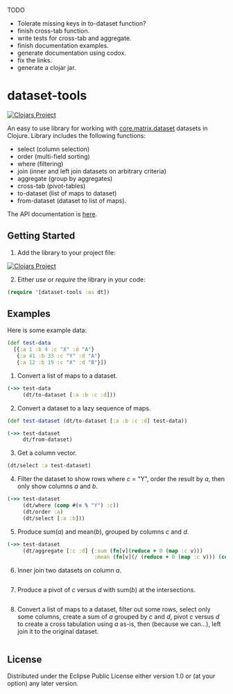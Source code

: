 TODO
* Tolerate missing keys in to-dataset function?
* finish cross-tab function.
* write tests for cross-tab and aggregate.
* finish documentation examples.
* generate documentation using codox.
* fix the links.
* generate a clojar jar.

# dataset-tools

[![Clojars Project](https://img.shields.io/clojars/v/dataset-tools.svg)](https://clojars.org/dataset-tools)

An easy to use library for working with [core.matrix.dataset](https://mikera.github.io/core.matrix/doc/clojure.core.matrix.dataset.html)
datasets in Clojure. Library includes the following functions:

* select (column selection)
* order (multi-field sorting)
* where (filtering)
* join (inner and left join datasets on arbitrary criteria)
* aggregate (group by aggregates)
* cross-tab (pivot-tables)
* to-dataset (list of maps to dataset)
* from-dataset (dataset to list of maps).

The API documentation is [here](...). 

## Getting Started

1. Add the library to your project file:

[![Clojars Project](https://img.shields.io/clojars/v/dataset-tools.svg)](https://clojars.org/dataset-tools)

2. Either *use* or *require* the library in your code:

```clojure
(require '[dataset-tools :as dt])
```

## Examples

Here is some example data:

```clojure
(def test-data
  [{:a 1 :b 4 :c "X" :d "A"}
   {:a 41 :b 33 :c "Y" :d "A"}
   {:a 12 :b 19 :c "X" :d "B"}])
```

1. Convert a list of maps to a dataset.

```clojure
(->> test-data
     (dt/to-dataset [:a :b :c :d]))
```

2. Convert a dataset to a lazy sequence of maps.

```clojure
(def test-dataset (dt/to-dataset [:a :b :c :d] test-data))

(->> test-dataset
     dt/from-dataset)
```

3. Get a column vector.

```clojure
(dt/select :a test-dataset)
```

4. Filter the dataset to show rows where *c* = "Y", order the result by *a*,
then only show columns *a* and *b*.

```clojure
(->> test-dataset
     (dt/where (comp #(= % "Y") :c))
     (dt/order :a)
     (dt/select [:a :b]))
```

5. Produce sum(*a*) and mean(*b*), grouped by columns *c* and *d*.

```clojure
(->> test-dataset
     (dt/aggregate [:c :d] {:sum (fn[v](reduce + 0 (map :c v)))
                            :mean (fn[v](/ (reduce + 0 (map :c v))) (count v))}))
```

6. Inner join two datasets on column *a*.

```clojure

```

7. Produce a pivot of *c* versus *d* with sum(*b*) at the intersections.

```clojure

```

8. Convert a list of maps to a dataset, filter out some rows, select only
some columns, create a sum of *a* grouped by *c* and *d*, pivot *c* versus *d*
to create a cross tabulation using *a* as-is, then (because we can...), left
join it to the original dataset.

```clojure

```

## License

Distributed under the Eclipse Public License either version 1.0 or (at
your option) any later version.
